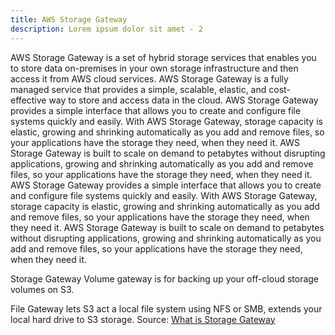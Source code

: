 ```yaml
---
title: AWS Storage Gateway
description: Lorem ipsum dolor sit amet - 2
---
```


AWS Storage Gateway is a set of hybrid storage services that enables you to store data on-premises in your own storage infrastructure and then access it from AWS cloud services. AWS Storage Gateway is a fully managed service that provides a simple, scalable, elastic, and cost-effective way to store and access data in the cloud. AWS Storage Gateway provides a simple interface that allows you to create and configure file systems quickly and easily. With AWS Storage Gateway, storage capacity is elastic, growing and shrinking automatically as you add and remove files, so your applications have the storage they need, when they need it. AWS Storage Gateway is built to scale on demand to petabytes without disrupting applications, growing and shrinking automatically as you add and remove files, so your applications have the storage they need, when they need it. AWS Storage Gateway provides a simple interface that allows you to create and configure file systems quickly and easily. With AWS Storage Gateway, storage capacity is elastic, growing and shrinking automatically as you add and remove files, so your applications have the storage they need, when they need it. AWS Storage Gateway is built to scale on demand to petabytes without disrupting applications, growing and shrinking automatically as you add and remove files, so your applications have the storage they need, when they need it.

Storage Gateway Volume gateway is for backing up your off-cloud storage volumes on S3.
	
File Gateway lets S3 act a local file system using NFS or SMB, extends your local hard drive to S3 storage. Source: [What is Storage Gateway](https://docs.aws.amazon.com/storagegateway/latest/userguide/what-is-storage-gateway.html)